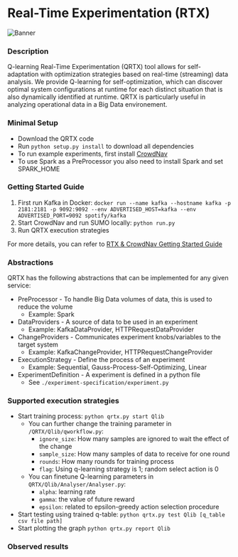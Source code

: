 # Real-Time Experimentation (RTX)

![Banner](https://raw.githubusercontent.com/Starofall/RTX/master/banner.PNG)


### Description
Q-learning Real-Time Experimentation (QRTX) tool allows for self-adaptation with optimization strategies based on real-time (streaming) data analysis. We provide Q-learning for self-optimization, which can discover optimal system configurations at runtime for each distinct situation that is also dynamically identified at runtime. QRTX is particularly useful in analyzing operational data in a Big Data environement.

### Minimal Setup
* Download the QRTX code
* Run `python setup.py install` to download all dependencies 
* To run example experiments, first install [CrowdNav](https://github.com/Starofall/CrowdNav)
* To use Spark as a PreProcessor you also need to install Spark and set SPARK_HOME

### Getting Started Guide
1. First run Kafka in Docker:
   `docker run --name kafka --hostname kafka -p 2181:2181 -p 9092:9092 --env ADVERTISED_HOST=kafka --env ADVERTISED_PORT=9092 spotify/kafka`
2. Start CrowdNav and run SUMO locally:
   `python run.py`
3. Run QRTX execution strategies

For more details, you can refer to [RTX & CrowdNav Getting Started Guide](https://github.com/Starofall/RTX/wiki/RTX-&-CrowdNav-Getting-Started-Guide)

### Abstractions
QRTX has the following abstractions that can be implemented for any given service:
* PreProcessor - To handle Big Data volumes of data, this is used to reduce the volume
    * Example: Spark   
* DataProviders - A source of data to be used in an experiment
    * Example: KafkaDataProvider, HTTPRequestDataProvider
* ChangeProviders - Communicates experiment knobs/variables to the target system
    * Example: KafkaChangeProvider, HTTPRequestChangeProvider
* ExecutionStrategy - Define the process of an experiment
    * Example: Sequential, Gauss-Process-Self-Optimizing, Linear 
* ExperimentDefinition - A experiment is defined in a python file 
    * See `./experiment-specification/experiment.py`

### Supported execution strategies
* Start training process: `python qrtx.py start Qlib`
  * You can further change the training parameter in `/QRTX/Qlib/qworkflow.py`:
    * `ignore_size`: How many samples are ignored to wait the effect of the change
    * `sample_size`: How many samples of data to receive for one round
    * `rounds`: How many rounds for training process
    * `flag`: Using q-learning strategy is 1; random select action is 0
  * You can finetune Q-learning parameters in `QRTX/Qlib/Analyser/Analyser.py`:
    * `alpha`: learning rate
    * `gamma`: the value of future reward
    * `epsilon`: related to epsilon-greedy action selection procedure
* Start testing using trained q-table:
  `python qrtx.py test Qlib [q_table csv file path]`
* Start plotting the graph
  `python qrtx.py report Qlib`

### Observed results